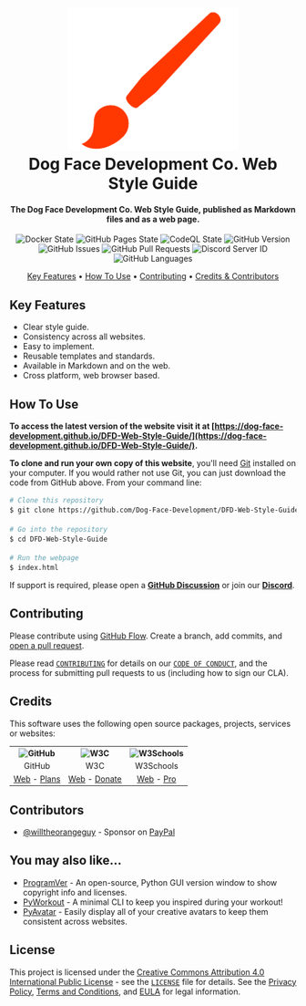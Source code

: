 <!-- Logo -->
<h1 align="center">
  <img src="https://github.com/Dog-Face-Development/DFD-Web-Style-Guide/blob/master/docs/images/logo.png" height="250px" width="300px" alt="Web Style Guide">
  <br>
  Dog Face Development Co. Web Style Guide
</h1>

<!-- Copy -->
<h4 align="center">The Dog Face Development Co. Web Style Guide, published as Markdown files and as a web page.</h4>

<!-- Badges -->
<div align="center">
  <!-- Stability -->
  <img alt="Docker State" src="https://github.com/Dog-Face-Development/DFD-Web-Style-Guide/actions/workflows/docker-publish.yml/badge.svg">
  <!-- Stability -->
  <img alt="GitHub Pages State" src="https://github.com/Dog-Face-Development/DFD-Web-Style-Guide/actions/workflows/pages-build-deployment.yml/badge.svg">
  <!-- CodeQL -->
  <img alt="CodeQL State" src="https://github.com/Dog-Face-Development/DFD-Web-Style-Guide/actions/workflows/codeql-analysis.yml/badge.svg">
  <!-- Version -->
  <img alt="GitHub Version" src="https://img.shields.io/github/v/release/Dog-Face-Development/DFD-Code-Style-Guide?include_prereleases">
  <!-- Issues -->
  <img alt="GitHub Issues" src="https://img.shields.io/github/issues/Dog-Face-Development/DFD-Web-Style-Guide">
  <!-- Pull Requests -->
  <img alt="GitHub Pull Requests" src="https://img.shields.io/github/issues-pr/Dog-Face-Development/DFD-Web-Style-Guide">
  <!-- Discord -->
  <img alt="Discord Server ID" src="https://img.shields.io/discord/1016106655450140783">
  <!-- Language Count -->
  <img alt="GitHub Languages" src="https://img.shields.io/github/languages/count/Dog-Face-Development/DFD-Web-Style-Guide">
</div>

<!-- Navigation -->
<p align="center">
  <a href="#key-features">Key Features</a> •
  <a href="#how-to-use">How To Use</a> •
  <a href="#contributing">Contributing</a> •
  <a href="#credits">Credits & Contributors</a>
</p>

## Key Features

* Clear style guide.
* Consistency across all websites.
* Easy to implement.
* Reusable templates and standards.
* Available in Markdown and on the web.
* Cross platform, web browser based.

## How To Use

**To access the latest version of the website visit it at [https://dog-face-development.github.io/DFD-Web-Style-Guide/](https://dog-face-development.github.io/DFD-Web-Style-Guide/).**

**To clone and run your own copy of this website**, you'll need [Git](https://git-scm.com/downloads) installed on your computer. If you would rather not use Git, you can just download the code from GitHub above. From your command line:

```bash
# Clone this repository
$ git clone https://github.com/Dog-Face-Development/DFD-Web-Style-Guide.git

# Go into the repository
$ cd DFD-Web-Style-Guide

# Run the webpage
$ index.html
```

If support is required, please open a **[GitHub Discussion](https://github.com/Dog-Face-Development/DFD-Web-Style-Guide/discussions)** or join our **[Discord](https://discord.gg/73azSgcNYt)**.

## Contributing

Please contribute using [GitHub Flow](https://guides.github.com/introduction/flow). Create a branch, add commits, and [open a pull request](https://github.com/Dog-Face-Development/DFD-Web-Style-Guide/compare).

Please read [`CONTRIBUTING`](CONTRIBUTING.md) for details on our [`CODE OF CONDUCT`](CODE_OF_CONDUCT.md), and the process for submitting pull requests to us (including how to sign our CLA).

## Credits

This software uses the following open source packages, projects, services or websites:

<!-- Credits Table -->
<table>
  <tr>
    <th align="center"><img src="https://applets.imgix.net/https%3A%2F%2Fassets.ifttt.com%2Fimages%2Fchannels%2F2107379463%2Ficons%2Fmonochrome_large.png?w=240&h=240&s=8a19bbc158996d098e2fb18310ba7f33" width="150" height="150" alt="GitHub"/></th>
    <th align="center"><img src="https://pbs.twimg.com/profile_images/1069553420854591489/stZUQMcC_400x400.jpg" width="150" height="150" alt="W3C"/></th>
    <th align="center"><img src="https://videos.w3schools.com/files/images/w3schools_logo_500_04AA6D.png" width="150" height="150" alt="W3Schools"/></th>
  </tr>
  <tr>
    <td align="center">GitHub</td>
    <td align="center">W3C</td>
    <td align="center">W3Schools</td>
  </tr>
  <tr>
    <td align="center"><a href="https://github.com/">Web</a> - <a href="https://github.com/pricing">Plans</a></td>
    <td align="center"><a href="https://www.w3.org">Web</a> - <a href="https://www.w3.org/support/">Donate</a></td>
    <td align="center"><a href="https://www.w3schools.com">Web</a> - <a href="https://www.w3schools.com/pro/index.php">Pro</a></td>
</table>

## Contributors

* [@willtheorangeguy](https://github.com/willtheorangeguy) - Sponsor on [PayPal](https://paypal.me/wvdg44?country.x=CA&locale.x=en_US)

## You may also like...

* [ProgramVer](https://github.com/Dog-Face-Development/ProgramVer) - An open-source, Python GUI version window to show copyright info and licenses.
* [PyWorkout](https://github.com/Dog-Face-Development/PyWorkout) - A minimal CLI to keep you inspired during your workout!
* [PyAvatar](https://github.com/Dog-Face-Development/PyAvatar) - Easily display all of your creative avatars to keep them consistent across websites.

## License

This project is licensed under the [Creative Commons Attribution 4.0 International Public License](https://creativecommons.org/licenses/by/4.0/) - see the [`LICENSE`](LICENSE.md) file for details. See the [Privacy Policy](https://github.com/Dog-Face-Development/DFD-Web-Style-Guide/blob/master/docs/legal/PRIVACY.md), [Terms and Conditions](https://github.com/Dog-Face-Development/DFD-Web-Style-Guide/blob/master/docs/legal/TERMS.md), and [EULA](https://github.com/Dog-Face-Development/DFD-Web-Style-Guide/blob/master/docs/legal/EULA.md) for legal information.
